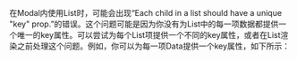在Modal内使用List时，可能会出现“Each child in a list should have a unique "key" prop.”的错误。这个问题可能是因为你没有为List中的每一项数据都提供一个唯一的key属性。可以尝试为每个List项提供一个不同的key属性，或者在List渲染之前处理这个问题。例如，你可以为每一项Data提供一个key属性，如下所示：

